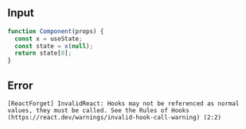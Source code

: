 
## Input

```javascript
function Component(props) {
  const x = useState;
  const state = x(null);
  return state[0];
}

```


## Error

```
[ReactForget] InvalidReact: Hooks may not be referenced as normal values, they must be called. See the Rules of Hooks (https://react.dev/warnings/invalid-hook-call-warning) (2:2)
```
          
      